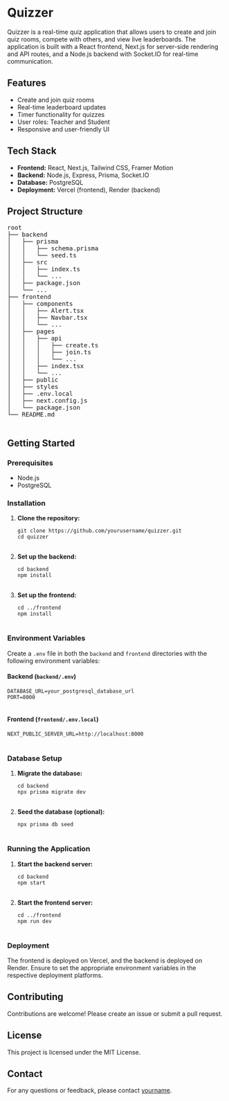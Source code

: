 
<body>
    <h1>Quizzer</h1>
    <p>
        Quizzer is a real-time quiz application that allows users to create and join quiz rooms, compete with others, and view live leaderboards. The application is built with a React frontend, Next.js for server-side rendering and API routes, and a Node.js backend with Socket.IO for real-time communication.
    </p>
    <h2>Features</h2>
    <ul>
        <li>Create and join quiz rooms</li>
        <li>Real-time leaderboard updates</li>
        <li>Timer functionality for quizzes</li>
        <li>User roles: Teacher and Student</li>
        <li>Responsive and user-friendly UI</li>
    </ul>
    <h2>Tech Stack</h2>
    <ul>
        <li><strong>Frontend:</strong> React, Next.js, Tailwind CSS, Framer Motion</li>
        <li><strong>Backend:</strong> Node.js, Express, Prisma, Socket.IO</li>
        <li><strong>Database:</strong> PostgreSQL</li>
        <li><strong>Deployment:</strong> Vercel (frontend), Render (backend)</li>
    </ul>
    <h2>Project Structure</h2>
    <pre>
root
├── backend
│   ├── prisma
│   │   ├── schema.prisma
│   │   └── seed.ts
│   ├── src
│   │   ├── index.ts
│   │   └── ...
│   ├── package.json
│   └── ...
├── frontend
│   ├── components
│   │   ├── Alert.tsx
│   │   ├── Navbar.tsx
│   │   └── ...
│   ├── pages
│   │   ├── api
│   │   │   ├── create.ts
│   │   │   ├── join.ts
│   │   │   └── ...
│   │   ├── index.tsx
│   │   └── ...
│   ├── public
│   ├── styles
│   ├── .env.local
│   ├── next.config.js
│   └── package.json
└── README.md
    </pre>
    <h2>Getting Started</h2>
    <h3>Prerequisites</h3>
    <ul>
        <li>Node.js</li>
        <li>PostgreSQL</li>
    </ul>
    <h3>Installation</h3>
    <ol>
        <li><strong>Clone the repository:</strong>
            <pre>
<code>git clone https://github.com/yourusername/quizzer.git
cd quizzer</code>
            </pre>
        </li>
        <li><strong>Set up the backend:</strong>
            <pre>
<code>cd backend
npm install</code>
            </pre>
        </li>
        <li><strong>Set up the frontend:</strong>
            <pre>
<code>cd ../frontend
npm install</code>
            </pre>
        </li>
    </ol>
    <h3>Environment Variables</h3>
    <p>Create a <code>.env</code> file in both the <code>backend</code> and <code>frontend</code> directories with the following environment variables:</p>
    <h4>Backend (<code>backend/.env</code>)</h4>
    <pre>
<code>DATABASE_URL=your_postgresql_database_url
PORT=8000</code>
    </pre>
    <h4>Frontend (<code>frontend/.env.local</code>)</h4>
    <pre>
<code>NEXT_PUBLIC_SERVER_URL=http://localhost:8000</code>
    </pre>
    <h3>Database Setup</h3>
    <ol>
        <li><strong>Migrate the database:</strong>
            <pre>
<code>cd backend
npx prisma migrate dev</code>
            </pre>
        </li>
        <li><strong>Seed the database (optional):</strong>
            <pre>
<code>npx prisma db seed</code>
            </pre>
        </li>
    </ol>
    <h3>Running the Application</h3>
    <ol>
        <li><strong>Start the backend server:</strong>
            <pre>
<code>cd backend
npm start</code>
            </pre>
        </li>
        <li><strong>Start the frontend server:</strong>
            <pre>
<code>cd ../frontend
npm run dev</code>
            </pre>
        </li>
    </ol>
    <h3>Deployment</h3>
    <p>The frontend is deployed on Vercel, and the backend is deployed on Render. Ensure to set the appropriate environment variables in the respective deployment platforms.</p>
    <h2>Contributing</h2>
    <p>Contributions are welcome! Please create an issue or submit a pull request.</p>
    <h2>License</h2>
    <p>This project is licensed under the MIT License.</p>
    <h2>Contact</h2>
    <p>For any questions or feedback, please contact <a href="mailto:youremail@example.com">yourname</a>.</p>
</body>
</html>
